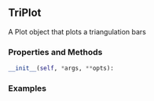 ## <a id="McUtils.Plots.Plots.TriPlot">TriPlot</a>
A Plot object that plots a triangulation bars

### Properties and Methods
```python
__init__(self, *args, **opts): 
```

### Examples
